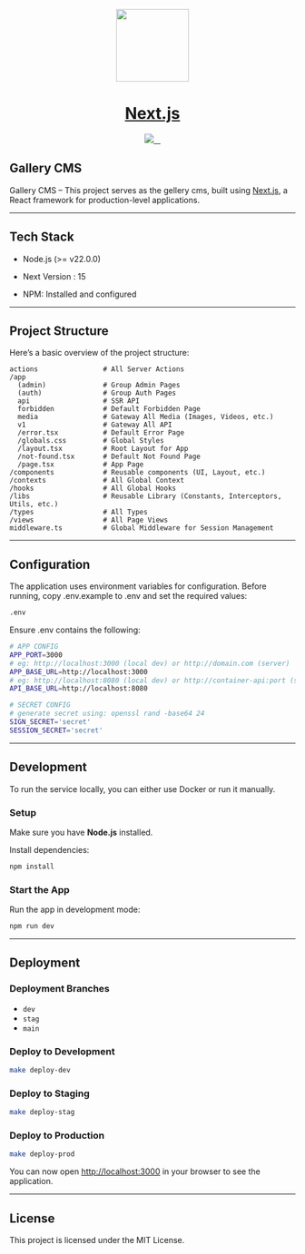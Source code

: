 <p align="center">
  <a href="https://nextjs.org">
    <picture>
      <source media="(prefers-color-scheme: dark)" srcset="https://assets.vercel.com/image/upload/v1662130559/nextjs/Icon_dark_background.png">
      <img src="https://assets.vercel.com/image/upload/v1662130559/nextjs/Icon_light_background.png" height="128">
    </picture>
    <h1 align="center">Next.js</h1>
  </a>
</p>

<p align="center">
  <a aria-label="Vercel logo" href="https://vercel.com">
    <img src="https://img.shields.io/badge/MADE%20BY%20Vercel-000000.svg?style=for-the-badge&logo=Vercel&labelColor=000">
  </a>
  <a aria-label="NPM version" href="https://www.npmjs.com/package/next">
    <img alt="" src="https://img.shields.io/npm/v/next.svg?style=for-the-badge&labelColor=000000">
  </a>
  <a aria-label="License" href="https://github.com/vercel/next.js/blob/canary/license.md">
    <img alt="" src="https://img.shields.io/npm/l/next.svg?style=for-the-badge&labelColor=000000">
  </a>
  <a aria-label="Join the community on GitHub" href="https://github.com/vercel/next.js/discussions">
    <img alt="" src="https://img.shields.io/badge/Join%20the%20community-blueviolet.svg?style=for-the-badge&logo=Next.js&labelColor=000000&logoWidth=20">
  </a>
</p>

## Gallery CMS

Gallery CMS – This project serves as the gellery cms, built using [Next.js](https://nextjs.org/), a React framework for production-level applications.

---

## Tech Stack

- Node.js (>= v22.0.0)

- Next Version : 15

- NPM: Installed and configured

---

## Project Structure

Here’s a basic overview of the project structure:

```
actions                # All Server Actions
/app
  (admin)              # Group Admin Pages
  (auth)               # Group Auth Pages
  api                  # SSR API
  forbidden            # Default Forbidden Page
  media                # Gateway All Media (Images, Videos, etc.)
  v1                   # Gateway All API
  /error.tsx           # Default Error Page
  /globals.css         # Global Styles
  /layout.tsx          # Root Layout for App
  /not-found.tsx       # Default Not Found Page
  /page.tsx            # App Page
/components            # Reusable components (UI, Layout, etc.)
/contexts              # All Global Context
/hooks                 # All Global Hooks
/libs                  # Reusable Library (Constants, Interceptors, Utils, etc.)
/types                 # All Types
/views                 # All Page Views
middleware.ts          # Global Middleware for Session Management
```

---

## Configuration

The application uses environment variables for configuration. Before running, copy .env.example to .env and set the required values:

```bash
.env
```

Ensure .env contains the following:

```bash
# APP CONFIG
APP_PORT=3000
# eg: http://localhost:3000 (local dev) or http://domain.com (server)
APP_BASE_URL=http://localhost:3000
# eg: http://localhost:8080 (local dev) or http://container-api:port (server)
API_BASE_URL=http://localhost:8080

# SECRET CONFIG
# generate secret using: openssl rand -base64 24
SIGN_SECRET='secret'
SESSION_SECRET='secret'
```

---

## Development

To run the service locally, you can either use Docker or run it manually.

### Setup

Make sure you have **Node.js** installed.

Install dependencies:

```bash
npm install
```

### Start the App

Run the app in development mode:

```bash
npm run dev
```

---

## Deployment

### Deployment Branches

- `dev`
- `stag`
- `main`

### Deploy to Development

```bash
make deploy-dev
```

### Deploy to Staging

```bash
make deploy-stag
```

### Deploy to Production

```bash
make deploy-prod
```

You can now open [http://localhost:3000](http://localhost:3000) in your browser to see the application.

---

## License

This project is licensed under the MIT License.

